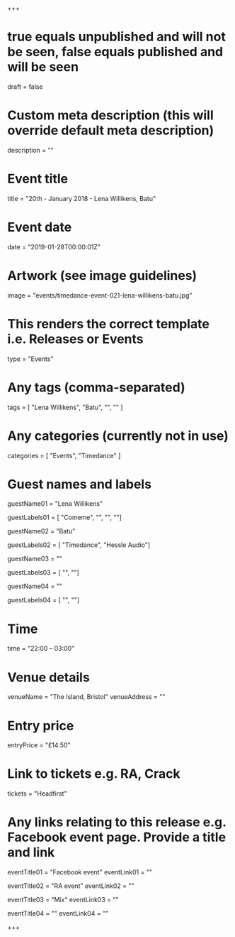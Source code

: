 +++

# true equals unpublished and will not be seen, false equals published and will be seen
draft = false

# Custom meta description (this will override default meta description)
description = ""

# Event title
title = "20th - January 2018 - Lena Willikens, Batu"

# Event date
date = "2019-01-28T00:00:01Z"

# Artwork (see image guidelines)
image = "events/timedance-event-021-lena-willikens-batu.jpg"

# This renders the correct template i.e. Releases or Events
type = "Events"

# Any tags (comma-separated)
tags = [ 
	"Lena Willikens",
	"Batu",
	"",
	""
]

# Any categories (currently not in use)
categories = [
  "Events",
  "Timedance"
]

# Guest names and labels
guestName01 = "Lena Willikens"

guestLabels01 = [
	"Comeme",
	"",
	"",
	""]

guestName02 = "Batu"

guestLabels02 = [
	"Timedance",
	"Hessle Audio"]

guestName03 = ""

guestLabels03 = [
	"",
	""]

guestName04 = ""

guestLabels04 = [
	"",
	""]

# Time
time = "22:00 – 03:00"

# Venue details
venueName = "The Island, Bristol"
venueAddress = ""

# Entry price
entryPrice = "£14.50"

# Link to tickets e.g. RA, Crack 
tickets = "Headfirst"

# Any links relating to this release e.g. Facebook event page. Provide a title and link
eventTitle01 = "Facebook event"
eventLink01 = ""

eventTitle02 = "RA event"
eventLink02 = ""

eventTitle03 = "Mix"
eventLink03 = ""

eventTitle04 = ""
eventLink04 = ""


+++

